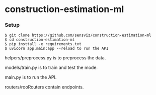 # construction-estimation-ml

### Setup

```
$ git clone https://github.com/sensviz/construction-estimation-ml
$ cd construction-estimation-ml
$ pip insttall -e requirements.txt
$ uvicorn app.main:app --reload to run the API
```
helpers/preprocess.py is to preprocess the data.

models/train.py is to train and test the mode.

main.py is to run the API.

routers/rooRouters contain endpoints.
